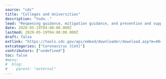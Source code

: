 ```yaml
---
source: "cdc"
title: "Colleges and Universities"
description: "todo.."
lead: "Reopening guidance, mitigation guidance, and prevention and support for colleges and universities."
date: 2020-05-19T04:00:00.000Z
lastmod: 2020-05-19T04:00:00.000Z
draft: false
extlink: "https://tools.cdc.gov/api/embed/downloader/download.asp?m=404952&c=407497"
extcategories: ["Coronavirus [CoV]"]
contributors: ["undefined"]
toc: false
#menu:
#  blog:
#    parent: "external"
---
```


